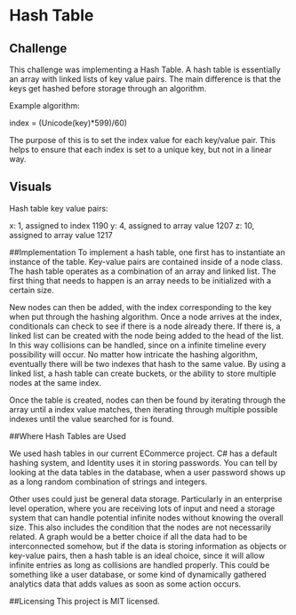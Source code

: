 # Hash Table

## Challenge
This challenge was implementing a Hash Table. A hash table is essentially an array with linked lists of key value pairs. The main difference is that the keys get hashed before storage through an algorithm.

Example algorithm: 

index = (Unicode(key)*599)/60)

The purpose of this is to set the index value for each key/value pair. This helps to ensure that each index is set to a unique key, but not in a linear way. 

## Visuals

Hash table key value pairs:

x: 1, assigned to index 1190
y: 4, assigned to array value 1207
z: 10, assigned to array value 1217


##Implementation
To implement a hash table, one first has to instantiate an instance of the table. Key-value pairs are contained inside of a node class. The hash table operates as a combination of an array and linked list. The first thing that needs to happen is an array needs to be initialized with a certain size.

New nodes can then be added, with the index corresponding to the key when put through the hashing algorithm. Once a node arrives at the index, conditionals can check to see if there is a node already there. If there is, a linked list can be created with the node being added to the head of the list. In this way collisions can be handled, since on a infinite timeline every possibility will occur. No matter how intricate the hashing algorithm, eventually there will be two indexes that hash to the same value. By using a linked list, a hash table can create buckets, or the ability to store multiple nodes at the same index. 

Once the table is created, nodes can then be found by iterating through the array until a index value matches, then iterating through multiple possible indexes until the value searched for is found.

##Where Hash Tables are Used

We used hash tables in our current ECommerce project. C# has a default hashing system, and Identity uses it in storing passwords. You can tell by looking at the data tables in the database, when a user password shows up as a long random combination of strings and integers.

Other uses could just be general data storage. Particularly in an enterprise level operation, where you are receiving lots of input and need a storage system that can handle potential infinite nodes without knowing the overall size. This also includes the condition that the nodes are not necessarily related. A graph would be a better choice if all the data had to be interconnected somehow, but if the data is storing information as objects or key-value pairs, then a hash table is an ideal choice, since it will allow infinite entries as long as collisions are handled properly. This could be something like a user database, or some kind of dynamically gathered analytics data that adds values as soon as some action occurs.

##Licensing
This project is MIT licensed.